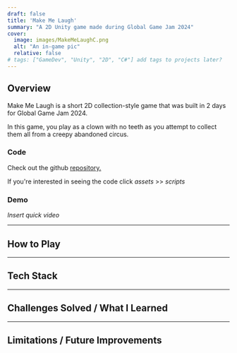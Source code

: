 ```yaml
---
draft: false
title: 'Make Me Laugh'
summary: "A 2D Unity game made during Global Game Jam 2024"
cover:
  image: images/MakeMeLaughC.png
  alt: "An in-game pic"
  relative: false 
# tags: ["GameDev", "Unity", "2D", "C#"] add tags to projects later?
---
```


## Overview
Make Me Laugh is a short 2D collection-style game that was built in 2 days for Global Game Jam 2024.

In this game, you play as a clown with no teeth as you attempt to collect them all from a creepy abandoned circus. 

### Code

Check out the github [repository.](https://github.com/StacyG15/MakeMeLaugh)

If you're interested in seeing the code click *assets* >> *scripts* 

### Demo
*Insert quick video*

---

## How to Play

---

## Tech Stack

---

## Challenges Solved / What I Learned

---

## Limitations / Future Improvements